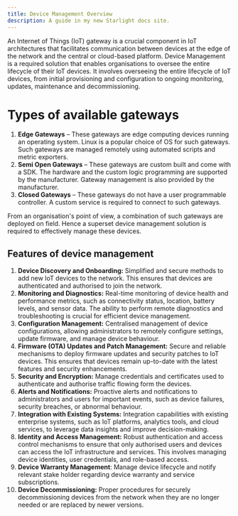 ```yaml
---
title: Device Management Overview
description: A guide in my new Starlight docs site.
---
```

An Internet of Things (IoT) gateway is a crucial component in IoT architectures that facilitates communication between devices at the edge of the network and the central or cloud-based platform.
Device Management is a required solution that enables organisations to oversee the entire lifecycle of their IoT devices. It involves overseeing the entire lifecycle of IoT devices, from initial provisioning and configuration to ongoing monitoring, updates, maintenance and decommissioning. 

# Types of available gateways
1. **Edge Gateways** – These gateways are edge computing devices running an operating system. Linux is a popular choice of OS for such gateways. Such gateways are managed remotely using automated scripts and metric exporters. 
3. **Semi Open Gateways** – These gateways are custom built and come with a SDK. The hardware and the custom logic programming are supported by the manufacturer. Gateway management is also provided by the manufacturer.  
4. **Closed Gateways** – These gateways do not have a user programmable controller. A custom service is required to connect to such gateways. 

From an organisation's point of view, a combination of such gateways are deployed on field. Hence a superset device management solution is required to effectively manage these devices.

## Features of device management
1. **Device Discovery and Onboarding:** Simplified and secure methods to add new IoT devices to the network. This ensures that devices are authenticated and authorised to join the network.
2. **Monitoring and Diagnostics:** Real-time monitoring of device health and performance metrics, such as connectivity status, location, battery levels, and sensor data. The ability to perform remote diagnostics and troubleshooting is crucial for efficient device management. 
3. **Configuration Management:** Centralised management of device configurations, allowing administrators to remotely configure settings, update firmware, and manage device behaviour.
4. **Firmware (OTA) Updates and Patch Management:** Secure and reliable mechanisms to deploy firmware updates and security patches to IoT devices. This ensures that devices remain up-to-date with the latest features and security enhancements.
5. **Security and Encryption:** Manage credentials and certificates used to authenticate and authorise traffic flowing form the devices.
6. **Alerts and Notifications:** Proactive alerts and notifications to administrators and users for important events, such as device failures, security breaches, or abnormal behaviour.
7. **Integration with Existing Systems:** Integration capabilities with existing enterprise systems, such as IoT platforms, analytics tools, and cloud services, to leverage data insights and improve decision-making.
8. **Identity and Access Management:** Robust authentication and access control mechanisms to ensure that only authorised users and devices can access the IoT infrastructure and services. This involves managing device identities, user credentials, and role-based access.
9. **Device Warranty Management**: Manage device lifecycle and notify relevant stake holder regarding device warranty and service subscriptions. 
10. **Device Decommissioning:** Proper procedures for securely decommissioning devices from the network when they are no longer needed or are replaced by newer versions.